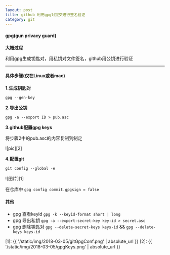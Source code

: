 ```yaml
---
layout: post
title: github 利用gpg对提交进行签名验证
category: git
---
```

#### gpg(gun privacy guard)
**大概过程**

利用gpg生成钥匙对，用私钥对文件签名，github用公钥进行验证

----

#### 具体步骤(仅在Linux或者mac)

**1.生成钥匙对**

`gpg --gen-key`

**2.导出公钥**

`gpg -a --export ID > pub.asc`

**3.github配置gpg keys**

将步骤2中的pub.asc的内容复制到制定

![pic][2]

**4.配置git**

`git config --global -e`

![图片][1]


在仓库中 `gpg config commit.gpgsign = false`

#### 其他
* gpg 查看keyid  `gpg -k --keyid-format short | long`
* gpg 导出私钥  `gpg -a --export-secret-key key-id > secret.asc`
* gpg 删除钥匙对  `gpg --delete-secret-keys keys-id`  &&  `gpg --delete-keys keys-id`

[1]: {{ '/static/img/2018-03-05/gitGpgConf.png' | absolute_url }}
[2]: {{ '/static/img/2018-03-05/gpgKeys.png' | absolute_url }}
